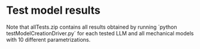 # Test model results
Note that allTests.zip contains all results obtained by running ´python testModelCreationDriver.py´ for each tested LLM and all mechanical models with 10 different parametrizations.


